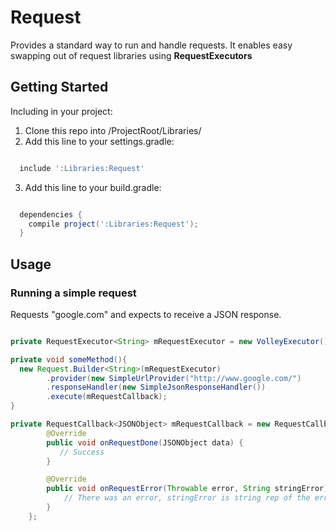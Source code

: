 # Request

Provides a standard way to run and handle requests. It enables easy swapping out of request libraries using **RequestExecutors** 


## Getting Started

Including in your project: 

1. Clone this repo into /ProjectRoot/Libraries/
2. Add this line to your settings.gradle:

```groovy

  include ':Libraries:Request'

```

3. Add this line to your build.gradle:

```groovy

  dependencies {
    compile project(':Libraries:Request');
  }

```

## Usage

### Running a simple request

Requests "google.com" and expects to receive a JSON response.

```java

private RequestExecutor<String> mRequestExecutor = new VolleyExecutor();

private void someMethod(){
  new Request.Builder<String>(mRequestExecutor)
        .provider(new SimpleUrlProvider("http://www.google.com/")
        .responseHandler(new SimpleJsonResponseHandler())
        .execute(mRequestCallback);
}

private RequestCallback<JSONObject> mRequestCallback = new RequestCallback<JSONObject>() {
        @Override
        public void onRequestDone(JSONObject data) {
           // Success
        }

        @Override
        public void onRequestError(Throwable error, String stringError) {
            // There was an error, stringError is string rep of the error
        }
    };

```

